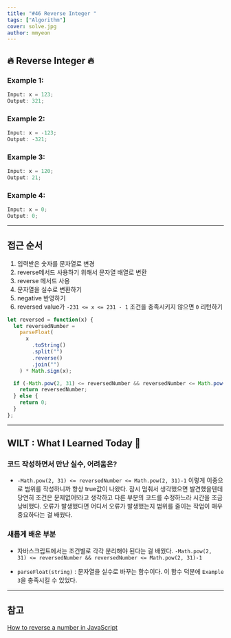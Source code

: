 ```yaml
---
title: "#46 Reverse Integer "
tags: ["Algorithm"]
cover: solve.jpg
author: mmyeon
---
```


## 🔥 Reverse Integer 🔥

### Example 1:

```js
Input: x = 123;
Output: 321;
```

### Example 2:

```js
Input: x = -123;
Output: -321;
```

### Example 3:

```js
Input: x = 120;
Output: 21;
```

### Example 4:

```js
Input: x = 0;
Output: 0;
```

---

## 접근 순서

1. 입력받은 숫자를 문자열로 변경
2. reverse메서드 사용하기 위해서 문자열 배열로 변환
3. reverse 메서드 사용
4. 문자열을 실수로 변환하기
5. negative 반영하기
6. reversed value가 `-231 <= x <= 231 - 1` 조건을 충족시키지 않으면 `0` 리턴하기

```js
let reversed = function(x) {
  let reversedNumber =
    parseFloat(
      x
        .toString()
        .split("")
        .reverse()
        .join("")
    ) * Math.sign(x);

  if (-Math.pow(2, 31) <= reversedNumber && reversedNumber <= Math.pow(2, 31) - 1) {
    return reversedNumber;
  } else {
    return 0;
  }
};
```

---

## WILT : What I Learned Today 🤔

### 코드 작성하면서 만난 실수, 어려움은?

- `-Math.pow(2, 31) <= reversedNumber <= Math.pow(2, 31)-1` 이렇게 이중으로 범위를 작성하니까 항상 true값이 나왔다. 잠시 멈춰서 생각했으면 발견헀을텐데 당연히 조건은 문제없어!라고 생각하고 다른 부분의 코드를 수정하느라 시간을 조금 낭비했다. 오류가 발생했다면 어디서 오류가 발생했는지 범위를 줄이는 작업이 매우 중요하다는 걸 배웠다.

### 새롭게 배운 부분

- 자바스크립트에서는 조건별로 각각 분리해야 된다는 걸 배웠다. `-Math.pow(2, 31) <= reversedNumber && reversedNumber <= Math.pow(2, 31)-1`

- `parseFloat(string)` : 문자열을 실수로 바꾸는 함수이다. 이 함수 덕분에 `Example 3`을 충족시킬 수 있었다.

---

## 참고

[How to reverse a number in JavaScript](https://www.freecodecamp.org/news/js-basics-how-to-reverse-a-number-9aefc20afa8d/)
